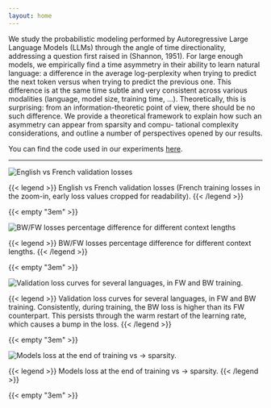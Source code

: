 ```yaml
---
layout: home
---
```


We study the probabilistic modeling performed by Autoregressive Large Language Models (LLMs) through the angle of time directionality, addressing a question first raised in (Shannon, 1951). For large enough models, we empirically find a time asymmetry in their ability to learn natural language: a difference in the average log-perplexity when trying to predict the next token versus when trying to predict the previous one. This difference is at the same time subtle and very consistent across various modalities (language, model size, training time, ...). Theoretically, this is surprising: from an information-theoretic point of view, there should be no such difference. We provide a theoretical framework to explain how such an asymmetry can appear from sparsity and compu- tational complexity considerations, and outline a number of perspectives opened by our results.

You can find the code used in our experiments [here](https://github.com/frotaur/LLM-Arrows-of-Time).

---

![English vs French validation losses ](/figures/en-fr.train-valid.combined_with_inset.svg)

{{< legend >}}
English vs French validation losses (French training losses in the zoom-in, early loss values cropped for readability). 
{{< /legend >}}

{{< empty "3em" >}}

![BW/FW losses percentage difference for different context lengths](/figures/fr-en.attentions.svg)

{{< legend >}}
BW/FW losses percentage difference for different context lengths.
{{< /legend >}}

{{< empty "3em" >}}

![Validation loss curves for several languages, in FW and BW training.](/figures/all-med-lang.png)

{{< legend >}}
Validation loss curves for several languages, in FW and BW training. Consistently, during training, the BW loss is higher than its FW counterpart. This persists through the warm restart of the learning rate, which causes a bump in the loss.
{{< /legend >}}

{{< empty "3em" >}}

![Models loss at the end of training vs → sparsity.](/figures/sparsities.svg)

{{< legend >}}
Models loss at the end of training vs → sparsity.
{{< /legend >}}

{{< empty "3em" >}}

